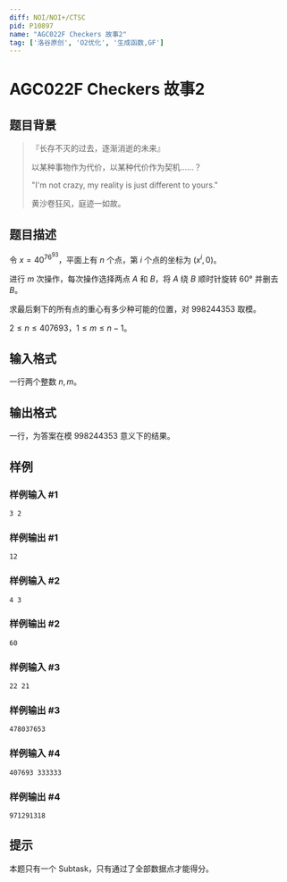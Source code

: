 ```yaml
---
diff: NOI/NOI+/CTSC
pid: P10897
name: "AGC022F Checkers 故事2"
tag: ['洛谷原创', 'O2优化', '生成函数,GF']
---
```

# AGC022F Checkers 故事2
## 题目背景

>『长存不灭的过去，逐渐消逝的未来』
>
>以某种事物作为代价，以某种代价作为契机……？
>
>"I'm not crazy, my reality is just different to yours."
>
>黄沙卷狂风，庭迹一如故。
## 题目描述

令 $x=40^{76^{93}}$，平面上有 $n$ 个点，第 $i$ 个点的坐标为 $(x^i,0)$。

进行 $m$ 次操作，每次操作选择两点 $A$ 和 $B$，将 $A$ 绕 $B$ 顺时针旋转 $60°$ 并删去 $B$。

求最后剩下的所有点的重心有多少种可能的位置，对 $998244353$  取模。

$2 \le n\le 407693$，$1\le m\le n-1$。
## 输入格式

一行两个整数 $n,m$。
## 输出格式

一行，为答案在模 $998244353$ 意义下的结果。
## 样例

### 样例输入 #1
```
3 2
```
### 样例输出 #1
```
12
```
### 样例输入 #2
```
4 3
```
### 样例输出 #2
```
60
```
### 样例输入 #3
```
22 21
```
### 样例输出 #3
```
478037653
```
### 样例输入 #4
```
407693 333333
```
### 样例输出 #4
```
971291318
```
## 提示

本题只有一个 Subtask，只有通过了全部数据点才能得分。
